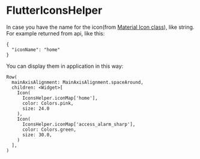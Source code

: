 # FlutterIconsHelper

In case you have the name for the icon(from [Material Icon class](https://api.flutter.dev/flutter/material/Icons-class.html)), like string. For example returned from api, like this:
```
{
  "iconName": "home"
}
```

You can display them in application in this way:
```
Row(
  mainAxisAlignment: MainAxisAlignment.spaceAround,
  children: <Widget>[
    Icon(
      IconsHelper.iconMap['home'],
      color: Colors.pink,
      size: 24.0
    ),
    Icon(
      IconsHelper.iconMap['access_alarm_sharp'],
      color: Colors.green,
      size: 30.0,
    )
  ],
)
```
